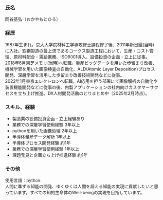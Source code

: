 
<!---
moro-qq82/moro-qq82 is a ✨ special ✨ repository because its `README.md` (this file) appears on your GitHub profile.
You can click the Preview link to take a look at your changes.
--->

### 氏名
岡谷基弘（おかやもとひろ）

### 経歴
1987年生まれ。京大大学院材料工学専攻修士課程修了後、2011年新日鐵(当時)に入社。鉄鋼製造の最上流であるコークス製造工程において、生産・コスト管理、原材料配合・需給業務、ISO9001導入、設備投資の企画・立上に従事。   
2018年6月東芝メモリ(当時)へ転職。量産ビッグデータを用いた歩留まり改善、機械学習を用いた画像検査の自動化、ALD(Atomic Layer Deposition)プロセス開発、深層学習を活用した歩留まり改善技術開発などに従事。  
2022年1月東京エレクトロンへ転職。AI応用を担う部署にて画像解析の自動化や装置機能開発などに従事の後、内製アプリケーションの社内向けカスタマーサクセスを立ち上げ推進。DX人材開発活動のとりまとめ中（2025年2月時点）。
 
### スキル、経験
* 製造業の設備投資企画・立上経験あり
* 業務での深層学習使用経験 3年以上
* pythonを用いた画像処理 2年以上
* 半導体量産データ解析 1年以上
* 半導体プロセス開発経験 約1年
* 業務での深層学習使用経験 1年以上
* 課題発見と企画立ち上げ推進経験 約1年

### その他
使用言語：python  
人間に準ずる知能の開発、ゆくゆくは人間を超える知能の実現に貢献したいと思っています。すべての知的生命体のWell-beingの実現を目指しています。



